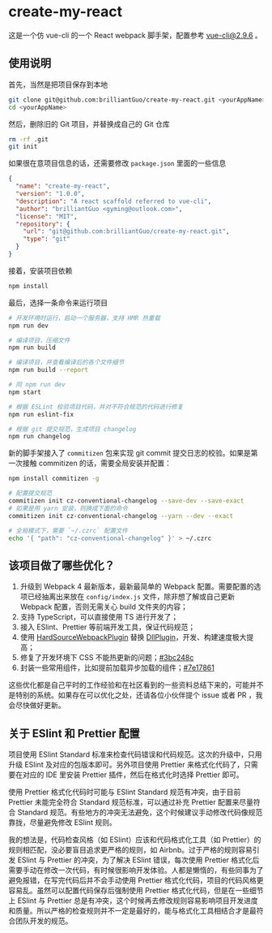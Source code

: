 # create-my-react

这是一个仿 vue-cli 的一个 React webpack 脚手架，配置参考 [vue-cli@2.9.6](https://github.com/vuejs/vue-cli) 。

## 使用说明

首先，当然是把项目保存到本地

```bash
git clone git@github.com:brilliantGuo/create-my-react.git <yourAppName>
cd <yourAppName>
```

然后，删除旧的 Git 项目，并替换成自己的 Git 仓库

```bash
rm -rf .git
git init
```

如果很在意项目信息的话，还需要修改 `package.json` 里面的一些信息

```json
{
  "name": "create-my-react",
  "version": "1.0.0",
  "description": "A react scaffold referred to vue-cli",
  "author": "brilliantGuo <gyming@outlook.com>",
  "license": "MIT",
  "repository": {
    "url": "git@github.com:brilliantGuo/create-my-react.git",
    "type": "git"
  }
}
```

接着，安装项目依赖

```bash
npm install
```

最后，选择一条命令来运行项目

```bash
# 开发环境时运行，启动一个服务器，支持 HMR 热重载
npm run dev

# 编译项目，压缩文件
npm run build

# 编译项目，并查看编译后的各个文件细节
npm run build --report

# 同 npm run dev
npm start

# 根据 ESLint 校验项目代码，并对不符合规范的代码进行修复
npm run eslint-fix

# 根据 git 提交规范，生成项目 changelog
npm run changelog
```

新的脚手架接入了 `commitizen` 包来实现 git commit 提交日志的校验。如果是第一次接触 commitizen 的话，需要全局安装并配置：

```sh
npm install commitizen -g

# 配置提交规范
commitizen init cz-conventional-changelog --save-dev --save-exact
# 如果是用 yarn 安装，则换成下面的命令
commitizen init cz-conventional-changelog --yarn --dev --exact

# 全局模式下，需要 `~/.czrc` 配置文件
echo '{ "path": "cz-conventional-changelog" }' > ~/.czrc
```

## 该项目做了哪些优化？

1. 升级到 Webpack 4 最新版本，最新最简单的 Webpack 配置。需要配置的选项已经抽离出来放在 `config/index.js` 文件，除非想了解或自己更新 Webpack 配置，否则无需关心 build 文件夹的内容；
2. 支持 TypeScript，可以直接使用 TS 进行开发了；
3. 接入 ESlint、Prettier 等前端开发工具，保证代码规范；
4. 使用 [HardSourceWebpackPlugin](https://github.com/mzgoddard/hard-source-webpack-plugin) 替换 [DllPlugin](https://webpack.js.org/plugins/dll-plugin/)，开发、构建速度极大提高；
5. 修复了开发环境下 CSS 不能热更新的问题；[#3bc248c](https://github.com/brilliantGuo/create-my-react/commit/3bc248cd6f0eb1ab911b553e4bbfbb3b3d5de9fb)
6. 封装一些常用组件，比如提前加载异步加载的组件；[#7e17861](https://github.com/brilliantGuo/create-my-react/commit/7e178611662540a9ca1e321597fc4d2614083012)

这些优化都是自己平时的工作经验和在社区看到的一些资料总结下来的，可能并不是特别的系统。如果存在可以优化之处，还请各位小伙伴提个 issue 或者 PR ，我会尽快做好更新。

## 关于 ESlint 和 Prettier 配置

项目使用 ESlint Standard 标准来检查代码错误和代码规范。这次的升级中，只用升级 ESlint 及对应的包版本即可。另外项目使用 Prettier 来格式化代码了，只需要在对应的 IDE 里安装 Prettier 插件，然后在格式化时选择 Prettier 即可。

使用 Prettier 格式化代码时可能与 ESlint Standard 规范有冲突，由于目前 Prettier 未能完全符合 Standard 规范标准，可以通过补充 Prettier 配置来尽量符合 Standard 规范。有些地方的冲突无法避免，这个时候建议手动修改代码像规范靠拢，尽量避免修改 ESlint 规则。

我的想法是，代码检查风格（如 ESlint）应该和代码格式化工具（如 Prettier）的规则相匹配，没必要盲目追求更严格的规则，如 Airbnb。过于严格的规则容易引发 ESlint 与 Prettier 的冲突，为了解决 ESlint 错误，每次使用 Prettier 格式化后需要手动在修改一次代码，有时候很影响开发体验。人都是懒惰的，有些同事为了避免报错，在写完代码后并不会手动使用 Prettier 格式化代码，项目的代码风格更容易乱。虽然可以配置代码保存后强制使用 Prettier 格式化代码，但是在一些细节上 ESlint 与 Prettier 总是有冲突，这个时候再去修改规则容易影响项目开发进度和质量。所以严格的检查规则并不一定是最好的，能与格式化工具相结合才是最符合团队开发的规范。
